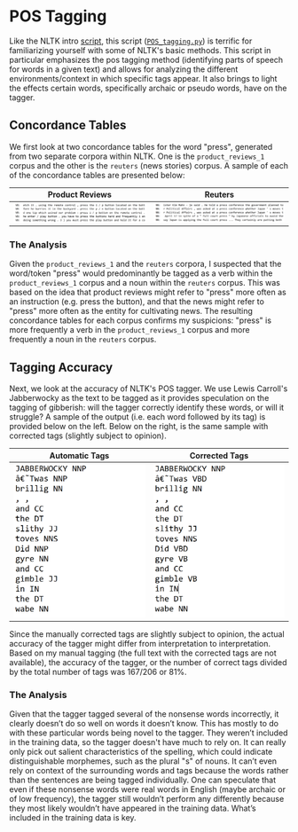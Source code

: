 # POS Tagging

Like the NLTK intro [script](../NLTK_intro/), this script ([`POS_tagging.py`](./POS_tagging.py)) is terrific for familiarizing yourself with some of NLTK's basic methods. This script in particular emphasizes the pos tagging method (identifying parts of speech for words in a given text) and allows for analyzing the different environments/context in which specific tags appear. It also brings to light the effects certain words, specifically archaic or pseudo words, have on the tagger.

## Concordance Tables

We first look at two concordance tables for the word "press", generated from two separate corpora within NLTK. One is the `product_reviews_1` corpus and the other is the `reuters` (news stories) corpus. A sample of each of the concordance tables are presented below:

Product Reviews                                                  |  Reuters
:---------------------------------------------------------------:|:----------------------------------------------------:
![Product_reviews](./images/product_reviews.PNG)                 |  ![Reuters](./images/reuters.PNG)

### The Analysis

Given the `product_reviews_1` and the `reuters` corpora, I suspected that the word/token "press" would predominantly be tagged as a verb within the `product_reviews_1` corpus and a noun within the `reuters` corpus. This was based on the idea that product reviews might refer to "press" more often as an instruction (e.g. press the button), and that the news might refer to "press" more often as the entity for cultivating news. The resulting concordance tables for each corpus confirms my suspicions: "press" is more frequently a verb in the `product_reviews_1` corpus and more frequently a noun in the `reuters` corpus.

## Tagging Accuracy

Next, we look at the accuracy of NLTK's POS tagger. We use Lewis Carroll's Jabberwocky as the text to be tagged as it provides speculation on the tagging of gibberish: will the tagger correctly identify these words, or will it struggle? A sample of the output (i.e. each word followed by its tag) is provided below on the left. Below on the right, is the same sample with corrected tags (slightly subject to opinion).

Automatic Tags                                                   |  Corrected Tags
:---------------------------------------------------------------:|:----------------------------------------------------:
![Auto](./images/auto.PNG)                                        |  ![Correct](./images/correct.PNG)

Since the manually corrected tags are slightly subject to opinion, the actual accuracy of the tagger might differ from interpretation to interpretation. Based on my manual tagging (the full text with the corrected tags are not available), the accuracy of the tagger, or the number of correct tags divided by the total number of tags was 167/206 or 81%.

### The Analysis

Given that the tagger tagged several of the nonsense words incorrectly, it clearly doesn’t do so well on words it doesn’t know. This has mostly to do with these particular words being novel to the tagger. They weren’t included in the training data, so the tagger doesn't have much to rely on. It can really only pick out salient characteristics of the spelling, which could indicate distinguishable morphemes, such as the plural "s" of nouns. It can’t even rely on context of the surrounding words and tags because the words rather than the sentences are being tagged individually. One can speculate that even if these nonsense words were real words in English (maybe archaic or of low frequency), the tagger still wouldn’t perform any differently because they most likely wouldn’t have appeared in the training data. What’s included in the training data is key.
